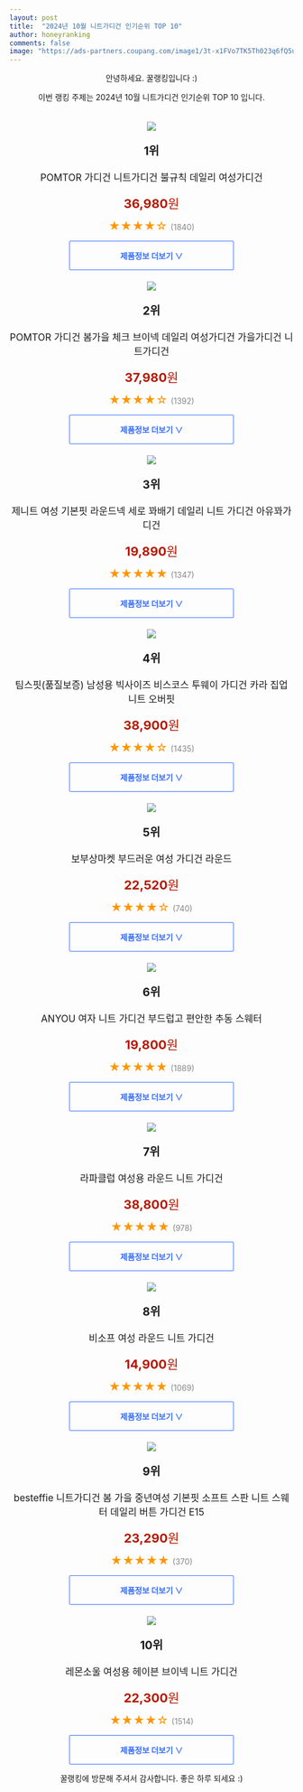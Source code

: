 ```yaml
---
layout: post
title:  "2024년 10월 니트가디건 인기순위 TOP 10"
author: honeyranking
comments: false
image: "https://ads-partners.coupang.com/image1/3t-x1FVo7TK5Th023q6fQ5u6uRiQkCWlGiXAYeex9xjFVvFM03CYAMi2cLV1kwTjiNNTsL0YFNoyfkBcFCRUiQeV2bUuXztwJ7rscVQC1nM9vuJrRLZ_jIti_o0edmoDXHgMLR4j9IGasO8Rl2-8Dwg7JdlTl0rLyh6C5PninafDfXfFoWM55T-mpJ0-uMjY9KWc7hL0AB23xeG5nS85QPhgPoIcee6eGjJTgCx_q5vEQ4AF-YbFwLrQsX5WZ1XuIqbKgU_vfc0ajovXPwvK8C6jHF8Q7zCgbjgORm8gzYs4kslAxJoGWEHFxA=="
---
```

<p style="text-align: center;">안녕하세요. 꿀랭킹입니다 :)</p>
<p style="text-align: center;">이번 랭킹 주제는 2024년 10월 니트가디건 인기순위 TOP 10 입니다.</p><center><img src="https://ads-partners.coupang.com/image1/3t-x1FVo7TK5Th023q6fQ5u6uRiQkCWlGiXAYeex9xjFVvFM03CYAMi2cLV1kwTjiNNTsL0YFNoyfkBcFCRUiQeV2bUuXztwJ7rscVQC1nM9vuJrRLZ_jIti_o0edmoDXHgMLR4j9IGasO8Rl2-8Dwg7JdlTl0rLyh6C5PninafDfXfFoWM55T-mpJ0-uMjY9KWc7hL0AB23xeG5nS85QPhgPoIcee6eGjJTgCx_q5vEQ4AF-YbFwLrQsX5WZ1XuIqbKgU_vfc0ajovXPwvK8C6jHF8Q7zCgbjgORm8gzYs4kslAxJoGWEHFxA==" style="margin-top:20px" /></center><p style="text-align: center; font-size: 20px"><b>1위</b></p><p style="text-align: center; font-size: 17px">POMTOR 가디건 니트가디건 불규칙 데일리 여성가디건</p><p style="text-align: center;"><span style="color: #b61800; font-size: 22px;"><b>36,980</b>원</span></p><p style="text-align: center;"><span style="color: #ff9600; font-size: 20px;">★★★★☆ </span><span style="color: #878787;">(1840)</span></p><center><a href="https://link.coupang.com/re/AFFSDP?lptag=AF3899140&subid=honeyrank&pageKey=8243204513&itemId=23722031757&vendorItemId=91279016295&traceid=V0-153-d0231d48a630eaaf&requestid=20241028050000357318195376&token=31850C%7CMIXED"><div style="font-size: 14px; display: inline-block; padding: 15px 90px; color: #346aff; border-radius: 2px; border: 1px solid #346aff; cursor: pointer;"><b>제품정보 더보기 &or;</b></div></a></center><center><img src="https://ads-partners.coupang.com/image1/7VGmP8QcKi09SWTH7Sc16-UuK3iH4nnmXZLFgp2jU0sGDCP3Gk6sdnr2VQIrGGo2njqI9RqxhGInDT_wC1ql81cDKyjcLgftmBDGIjUocwOVewbNiTSvo8Pdqmwmos1ssy3DRzsF_12N82N97rJjd0GMNPKQTuRer4AcLIFEurWJYjg-YwSMekL7vkQVRhHg_uHLWfFXCyBJ2j8Osv-39Ks1pjpKxqKRcegNQrvPptYTwfD7iEx-p3-8Ot14BFnuw28Ke0aruJmXsfkABFqiztjae1JVGcYM86IgxQHIsYco_pWoLnv0X0Ed" style="margin-top:20px" /></center><p style="text-align: center; font-size: 20px"><b>2위</b></p><p style="text-align: center; font-size: 17px">POMTOR 가디건 봄가을 체크 브이넥 데일리 여성가디건 가을가디건 니트가디건</p><p style="text-align: center;"><span style="color: #b61800; font-size: 22px;"><b>37,980</b>원</span></p><p style="text-align: center;"><span style="color: #ff9600; font-size: 20px;">★★★★☆ </span><span style="color: #878787;">(1392)</span></p><center><a href="https://link.coupang.com/re/AFFSDP?lptag=AF3899140&subid=honeyrank&pageKey=8343128297&itemId=24096212900&vendorItemId=91115604067&traceid=V0-153-eb3943efb45d311b&requestid=20241028050000357318195376&token=31850C%7CMIXED"><div style="font-size: 14px; display: inline-block; padding: 15px 90px; color: #346aff; border-radius: 2px; border: 1px solid #346aff; cursor: pointer;"><b>제품정보 더보기 &or;</b></div></a></center><center><img src="https://ads-partners.coupang.com/image1/iGjEfDhPsADCXIySiHfwdlkqQ786CIyTXetFJdZlWFt5KWHTOw-txeNKJQC0_fbA2NuaAi_1OjvQ_v1vPkuzVlUXqhnwtIxFx8i64iQiKdVutLIVdoX3NPM9UmMc6kDLiHNye4idyWoRihK4hV7vz3XG8rdlXjBLbAn8DWdhLB269QX4YCKx_ETEy7kyp00zE10_o-fto1ryEiFIOtCw_ME3ChCKDtb4F9X9Sp_W7i7MmlzsbuhIcyb_1s2TUxdtPDoDKu-yHrIg-FVW_ZwfO-86dXKD45jY3iDaCHdxgZE40ofeEFLNudJ7" style="margin-top:20px" /></center><p style="text-align: center; font-size: 20px"><b>3위</b></p><p style="text-align: center; font-size: 17px">제니트 여성 기본핏 라운드넥 세로 꽈배기 데일리 니트 가디건 아유꽈가디건</p><p style="text-align: center;"><span style="color: #b61800; font-size: 22px;"><b>19,890</b>원</span></p><p style="text-align: center;"><span style="color: #ff9600; font-size: 20px;">★★★★★ </span><span style="color: #878787;">(1347)</span></p><center><a href="https://link.coupang.com/re/AFFSDP?lptag=AF3899140&subid=honeyrank&pageKey=7101543316&itemId=17728305541&vendorItemId=84970716215&traceid=V0-153-65af1a580d8a50b2&requestid=20241028050000357318195376&token=31850C%7CMIXED"><div style="font-size: 14px; display: inline-block; padding: 15px 90px; color: #346aff; border-radius: 2px; border: 1px solid #346aff; cursor: pointer;"><b>제품정보 더보기 &or;</b></div></a></center><center><img src="https://ads-partners.coupang.com/image1/e39yOc-OI4Y811WFe7WFpHhgIRg7vjQR7eNj_1XkGL8OaNtswzJit9TbImMOKwKv1CmHsWhwV1uX6THN6QFApCMiHPJmPb9x8QuAL_9I3CSAGyQxkcEtdYpFwln0j-iVXR6UOwWx06FdEnaRoju6CWMeI4HfDNvmBOlDF8jy5Qr9WEM1t3D7cVIkgBjrB33rZ2RnX3WAj-sP9LNJT2Kjeg00HYP4lh0gqS1DsYjE24XFI1pYJ7YPCXD4mKhU-I92_MV9ZUODL_YnNBfrC5QBe4q0e5r5o0fzY1fNxNqz__X95z5PT4GCjJqPoJG2ooQ=" style="margin-top:20px" /></center><p style="text-align: center; font-size: 20px"><b>4위</b></p><p style="text-align: center; font-size: 17px">팀스핏(품질보증) 남성용 빅사이즈 비스코스 투웨이 가디건 카라 집업 니트 오버핏</p><p style="text-align: center;"><span style="color: #b61800; font-size: 22px;"><b>38,900</b>원</span></p><p style="text-align: center;"><span style="color: #ff9600; font-size: 20px;">★★★★☆ </span><span style="color: #878787;">(1435)</span></p><center><a href="https://link.coupang.com/re/AFFSDP?lptag=AF3899140&subid=honeyrank&pageKey=7869924074&itemId=21496415531&vendorItemId=88550249689&traceid=V0-153-603958ba126d1228&clickBeacon=0c4c5f10-949e-11ef-b13e-4735a32411b8%7E3&requestid=20241028050000357318195376&token=31850C%7CMIXED"><div style="font-size: 14px; display: inline-block; padding: 15px 90px; color: #346aff; border-radius: 2px; border: 1px solid #346aff; cursor: pointer;"><b>제품정보 더보기 &or;</b></div></a></center><center><img src="https://ads-partners.coupang.com/image1/QAIm8-gaYJNGgzkVQO5iuLgjhfx-igL0qOMiSzRyzhmdERArDMtpKymKZ7MALEdoZnsDPMYV5lYJcka9QRI164NLcJCCWtI3mF5mKjgQWUyqaffA5eLE-iqUaEKPBn3BWyOZZXI08sGVotGKGS6r0NDriG8IZAquGW0fFliUJFzX6yOdHUg_rDXpkf0vMBYcU06yuP9CnME_mnGJUxkxaOARGb9JZ02FSpZ9Aoj0uG_dNFXr7wXcwpBclXMbFo5nmFb32Rc_JJA9BS9Zx7MQGaA_Kf5Unj30PmmC3X4IH2fUu-46PMaR-G0=" style="margin-top:20px" /></center><p style="text-align: center; font-size: 20px"><b>5위</b></p><p style="text-align: center; font-size: 17px">보부상마켓 부드러운 여성 가디건 라운드</p><p style="text-align: center;"><span style="color: #b61800; font-size: 22px;"><b>22,520</b>원</span></p><p style="text-align: center;"><span style="color: #ff9600; font-size: 20px;">★★★★☆ </span><span style="color: #878787;">(740)</span></p><center><a href="https://link.coupang.com/re/AFFSDP?lptag=AF3899140&subid=honeyrank&pageKey=8338447065&itemId=24079036589&vendorItemId=91221520436&traceid=V0-153-c8a9c315c581f82c&requestid=20241028050000357318195376&token=31850C%7CMIXED"><div style="font-size: 14px; display: inline-block; padding: 15px 90px; color: #346aff; border-radius: 2px; border: 1px solid #346aff; cursor: pointer;"><b>제품정보 더보기 &or;</b></div></a></center><center><img src="https://ads-partners.coupang.com/image1/8C-GrIkgbDmOG62K8BSRO1I5TbFeKNVkAf8nhTXYUz1ZtoUUBnpaYNO3joOSyI5g8VTdA84EuCmoU9ka-j6aqh8fAFcvyYKFfK64xie169Dly3xICD1fFDv6yb_aHvjF79uSPjfT3kFZSpqVUE8Q8zc-AQbA03Gi3CkavAMKM5AJw917UWQ78oYO_iXrDhUZdGheLRHtsm-_qwa8iqDZbr4wTReiN821CflSSXkn3Y7iH46Pdh4wtA6Mek8ze6f6mZEFuQP9QInG_NHg1fKPU-PCPf_ZNYdTzaTEYXnO7u8ElPSGgCbqqs5ASA==" style="margin-top:20px" /></center><p style="text-align: center; font-size: 20px"><b>6위</b></p><p style="text-align: center; font-size: 17px">ANYOU 여자 니트 가디건 부드럽고 편안한 추동 스웨터</p><p style="text-align: center;"><span style="color: #b61800; font-size: 22px;"><b>19,800</b>원</span></p><p style="text-align: center;"><span style="color: #ff9600; font-size: 20px;">★★★★★ </span><span style="color: #878787;">(1889)</span></p><center><a href="https://link.coupang.com/re/AFFSDP?lptag=AF3899140&subid=honeyrank&pageKey=7714139551&itemId=20685909445&vendorItemId=88107907552&traceid=V0-153-522d924a9e7a0ca4&requestid=20241028050000357318195376&token=31850C%7CMIXED"><div style="font-size: 14px; display: inline-block; padding: 15px 90px; color: #346aff; border-radius: 2px; border: 1px solid #346aff; cursor: pointer;"><b>제품정보 더보기 &or;</b></div></a></center><center><img src="https://ads-partners.coupang.com/image1/2uhXyraqHuTWQEmC2gQmP72mwbgplIb9trroD4gpXWKgzQHBhKPVPRnlFzeo2he4CBIhTj8WL3mCNYznYbzIdzY7--d4Kd1AnWkmcTCGowkK3SDW-XWJT3nZWTK9cf6QVSFrdiQxP5wrQ1egAv7zRuTLczK37g54GAG0XQKvQthAhS3whykQT6OdyMs8doEJ-bnsJ2gevoXtxmQ14qLYtx8cNIV1spfq720ch0_ztQUcLTIh9IBKvmz7Rf_35W6kK53KkgZbsd5vwf6TZwQLoZzn2W22DwTMlwVNmvHV23-ku-3BZzArBi4eHg==" style="margin-top:20px" /></center><p style="text-align: center; font-size: 20px"><b>7위</b></p><p style="text-align: center; font-size: 17px">라파클럽 여성용 라운드 니트 가디건</p><p style="text-align: center;"><span style="color: #b61800; font-size: 22px;"><b>38,800</b>원</span></p><p style="text-align: center;"><span style="color: #ff9600; font-size: 20px;">★★★★★ </span><span style="color: #878787;">(978)</span></p><center><a href="https://link.coupang.com/re/AFFSDP?lptag=AF3899140&subid=honeyrank&pageKey=6810084686&itemId=16107100602&vendorItemId=83304605354&traceid=V0-153-2a27b440c3badcce&requestid=20241028050000357318195376&token=31850C%7CMIXED"><div style="font-size: 14px; display: inline-block; padding: 15px 90px; color: #346aff; border-radius: 2px; border: 1px solid #346aff; cursor: pointer;"><b>제품정보 더보기 &or;</b></div></a></center><center><img src="https://ads-partners.coupang.com/image1/L7Hr05F9zjq7d-koL4o9NeMw6ECqPaxc5dAv7mBwf38HPOdevOzZqqmDACced80NNzqZPFBJw7QkbQiltB7W29USuBlUaAPc8HMCGExsvhoKp7G-PTxC9EUDdkuLusoo3l4DwKfdBmrMukM8OTSZ7rt3D3a4eMnmQLK4i23ByuJXMTzzYrVpOs9VPvcEUSALlqGKc3TfH9pObf9rm892zyvFs9QLWlg7CmTnCu0iTIxoNqxgV-F2hDFJD3TtBsok_3obLlX-t8fc_-qvhdLrULcxNbxrZIE-UZcjFm3RzFcC8u_B48FGvRGN4Q==" style="margin-top:20px" /></center><p style="text-align: center; font-size: 20px"><b>8위</b></p><p style="text-align: center; font-size: 17px">비소프 여성 라운드 니트 가디건</p><p style="text-align: center;"><span style="color: #b61800; font-size: 22px;"><b>14,900</b>원</span></p><p style="text-align: center;"><span style="color: #ff9600; font-size: 20px;">★★★★★ </span><span style="color: #878787;">(1069)</span></p><center><a href="https://link.coupang.com/re/AFFSDP?lptag=AF3899140&subid=honeyrank&pageKey=6774382028&itemId=15914078828&vendorItemId=83121957044&traceid=V0-153-f4ded948a147db1d&requestid=20241028050000357318195376&token=31850C%7CMIXED"><div style="font-size: 14px; display: inline-block; padding: 15px 90px; color: #346aff; border-radius: 2px; border: 1px solid #346aff; cursor: pointer;"><b>제품정보 더보기 &or;</b></div></a></center><center><img src="https://ads-partners.coupang.com/image1/h2AWx8B286e1iNO9hzJNhmz1Bm87gWZDdXGugFAHWlXX1YhH4tGUjlph6cvyJRfbGCZF0w3LJlt7f7DB3IkV9hBAEsWwDATnpm8QZnWL1P_POXqGOjf3-ozpgdtnH5jy5LL9zinw5-FA37lRAfzQyE7wvLdQ6C1kfEwe4Wi2PnhpPOWb-ih1HsDNb3Out-BCeGaUrEh1nYsLuscq506-ZjcyT5CzTR-KvqF2m4lbHaM3l4U5s-_XDI0CIhDOKb4XOl_7Voqig8VcFHcUtzn0rKMdyIInEjQ0lj9BdoheVyjDjktT_AvQSUE=" style="margin-top:20px" /></center><p style="text-align: center; font-size: 20px"><b>9위</b></p><p style="text-align: center; font-size: 17px">besteffie 니트가디건 봄 가을 중년여성 기본핏 소프트 스판 니트 스웨터 데일리 버튼 가디건 E15</p><p style="text-align: center;"><span style="color: #b61800; font-size: 22px;"><b>23,290</b>원</span></p><p style="text-align: center;"><span style="color: #ff9600; font-size: 20px;">★★★★★ </span><span style="color: #878787;">(370)</span></p><center><a href="https://link.coupang.com/re/AFFSDP?lptag=AF3899140&subid=honeyrank&pageKey=7855965694&itemId=21425501076&vendorItemId=89520057093&traceid=V0-153-4b7f1481edf79cd2&requestid=20241028050000357318195376&token=31850C%7CMIXED"><div style="font-size: 14px; display: inline-block; padding: 15px 90px; color: #346aff; border-radius: 2px; border: 1px solid #346aff; cursor: pointer;"><b>제품정보 더보기 &or;</b></div></a></center><center><img src="https://ads-partners.coupang.com/image1/YeJB35zijpiuTTf0YTZ_d5RLd7xuO5iyQVeWWeIv3Q2URDkiYow2x4-__-Tm6YNPSiSPDbD14pZ80yGyRC2Ap1h7LOdJj8jGQ0rzzyvsfQKGKwX_gR3g2yl5rM1F2leEUhbA_R_Z6nNbinL6L1LfUT_tiO3DC214ETkP62PFuzHjlePnPietze1ALvlKA-F17pW9Fq8nmS4gSYUTjbjQJJ51aoM78vnYY2QEWNWBZVqIXvTrV7JMB5q6MumQfT1iUTD7is9u0C7W2f8Y6WrDTB5HmrtspOp4a4-qDa7u" style="margin-top:20px" /></center><p style="text-align: center; font-size: 20px"><b>10위</b></p><p style="text-align: center; font-size: 17px">레몬소울 여성용 헤이븐 브이넥 니트 가디건</p><p style="text-align: center;"><span style="color: #b61800; font-size: 22px;"><b>22,300</b>원</span></p><p style="text-align: center;"><span style="color: #ff9600; font-size: 20px;">★★★★☆ </span><span style="color: #878787;">(1514)</span></p><center><a href="https://link.coupang.com/re/AFFSDP?lptag=AF3899140&subid=honeyrank&pageKey=7507644428&itemId=19665516539&vendorItemId=86771192897&traceid=V0-153-6015d3e0375d093f&clickBeacon=0c4c5f10-949e-11ef-8217-6d0c6c537dae%7E3&requestid=20241028050000357318195376&token=31850C%7CMIXED"><div style="font-size: 14px; display: inline-block; padding: 15px 90px; color: #346aff; border-radius: 2px; border: 1px solid #346aff; cursor: pointer;"><b>제품정보 더보기 &or;</b></div></a></center><p style="text-align: center;">꿀랭킹에 방문해 주셔서 감사합니다. 좋은 하루 되세요 :)</p>